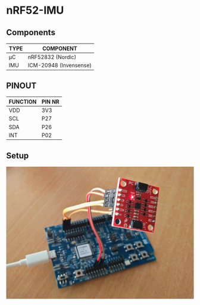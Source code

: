 # nRF52-IMU

## Components
TYPE | COMPONENT
------------ | -------------
µC | nRF52832 (Nordic)
IMU | ICM-20948 (Invensense)


## PINOUT
FUNCTION | PIN NR
------------ | -------------
VDD | 3V3
SCL | P27
SDA | P26
INT | P02


## Setup
![Setup](/setup.jpg)
